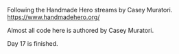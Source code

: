 Following the Handmade Hero streams by Casey Muratori. https://www.handmadehero.org/

Almost all code here is authored by Casey Muratori.

Day 17 is finished.
